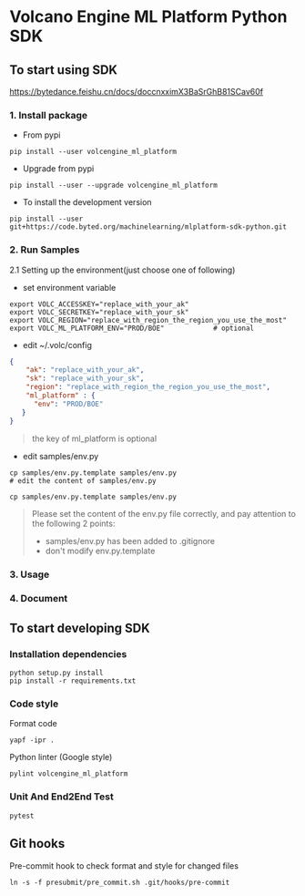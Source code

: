# Volcano Engine ML Platform Python SDK


## To start using SDK
https://bytedance.feishu.cn/docs/doccnxximX3BaSrGhB81SCav60f

### 1. Install package
* From pypi
```
pip install --user volcengine_ml_platform
```
* Upgrade from pypi
```
pip install --user --upgrade volcengine_ml_platform
```
* To install the development version
```
pip install --user git+https://code.byted.org/machinelearning/mlplatform-sdk-python.git
```

### 2. Run Samples
2.1 Setting up the environment(just choose one of following)

* set environment variable
```
export VOLC_ACCESSKEY="replace_with_your_ak"
export VOLC_SECRETKEY="replace_with_your_sk"
export VOLC_REGION="replace_with_region_the_region_you_use_the_most"
export VOLC_ML_PLATFORM_ENV="PROD/BOE"            # optional
``` 


* edit ~/.volc/config
    
```json
{
    "ak": "replace_with_your_ak",
    "sk": "replace_with_your_sk",
    "region": "replace_with_region_the_region_you_use_the_most",
    "ml_platform" : {
      "env": "PROD/BOE"
   }
}
```
> the key of ml_platform is optional

* edit samples/env.py 
```
cp samples/env.py.template samples/env.py
# edit the content of samples/env.py
```
```
cp samples/env.py.template samples/env.py
```

> Please set the content of the env.py file correctly, and pay attention to the following 2 points:
>   - samples/env.py has been added to .gitignore
>   - don't modify env.py.template


### 3. Usage



### 4. Document




## To start developing SDK
### Installation dependencies
```
python setup.py install
pip install -r requirements.txt
```
### Code style
Format code
```
yapf -ipr .
```
Python linter (Google style)
```
pylint volcengine_ml_platform
```

### Unit And End2End Test
```
pytest
```

## Git hooks
Pre-commit hook to check format and style for changed files
```
ln -s -f presubmit/pre_commit.sh .git/hooks/pre-commit
```